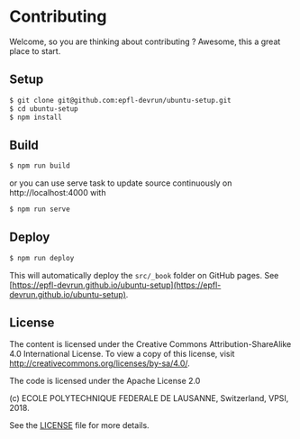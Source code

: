 Contributing
============

Welcome, so you are thinking about contributing ?
Awesome, this a great place to start.

Setup
-----

```bash
$ git clone git@github.com:epfl-devrun/ubuntu-setup.git
$ cd ubuntu-setup
$ npm install
```

Build
-----

```bash
$ npm run build
```

or you can use serve task to update source continuously on http://localhost:4000
with

```bash
$ npm run serve
```

Deploy
------

```bash
$ npm run deploy
```

This will automatically deploy the `src/_book` folder on GitHub pages.
See [https://epfl-devrun.github.io/ubuntu-setup](https://epfl-devrun.github.io/ubuntu-setup).

License
-------

The content is licensed under the Creative Commons Attribution-ShareAlike 4.0
International License. To view a copy of this license, visit
http://creativecommons.org/licenses/by-sa/4.0/.


The code is licensed under the Apache License 2.0

(c) ECOLE POLYTECHNIQUE FEDERALE DE LAUSANNE, Switzerland, VPSI, 2018.

See the [LICENSE](LICENSE) file for more details.
